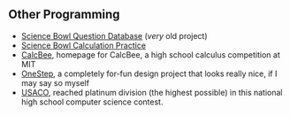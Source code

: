 ## Other Programming

- [Science Bowl Question Database](doeqs.clive.io) (*very* old project)
- [Science Bowl Calculation Practice](cchan.github.io/doecalc)
- [CalcBee](calcbee.org), homepage for CalcBee, a high school calculus competition at MIT
- [OneStep](cchan.github.io/onestep), a completely for-fun design project that looks really nice, if I may say so myself
- [USACO](usaco.org), reached platinum division (the highest possible) in this national high school computer science contest.
